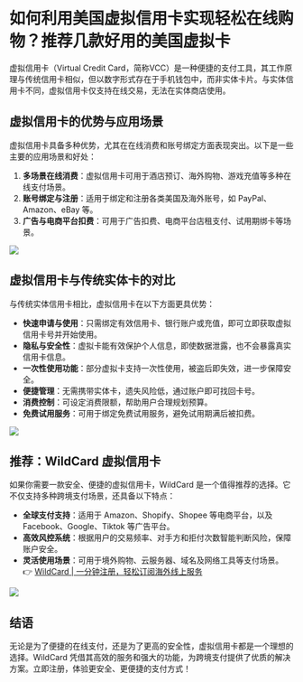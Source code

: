 # 如何利用美国虚拟信用卡实现轻松在线购物？推荐几款好用的美国虚拟卡

虚拟信用卡（Virtual Credit Card，简称VCC）是一种便捷的支付工具，其工作原理与传统信用卡相似，但以数字形式存在于手机钱包中，而非实体卡片。与实体信用卡不同，虚拟信用卡仅支持在线交易，无法在实体商店使用。

## 虚拟信用卡的优势与应用场景

虚拟信用卡具备多种优势，尤其在在线消费和账号绑定方面表现突出。以下是一些主要的应用场景和好处：

1. **多场景在线消费**：虚拟信用卡可用于酒店预订、海外购物、游戏充值等多种在线支付场景。
2. **账号绑定与注册**：适用于绑定和注册各类美国及海外账号，如 PayPal、Amazon、eBay 等。
3. **广告与电商平台扣费**：可用于广告扣费、电商平台店租支付、试用期绑卡等场景。

![](https://bbtdd.com/img/24921684717.webp)

## 虚拟信用卡与传统实体卡的对比

与传统实体信用卡相比，虚拟信用卡在以下方面更具优势：

- **快速申请与使用**：只需绑定有效信用卡、银行账户或充值，即可立即获取虚拟信用卡号并开始使用。
- **隐私与安全性**：虚拟卡能有效保护个人信息，即使数据泄露，也不会暴露真实信用卡信息。
- **一次性使用功能**：部分虚拟卡支持一次性使用，被盗后即失效，进一步保障安全。
- **便捷管理**：无需携带实体卡，遗失风险低，通过账户即可找回卡号。
- **消费控制**：可设定消费限额，帮助用户合理规划预算。
- **免费试用服务**：可用于绑定免费试用服务，避免试用期满后被扣费。

![](https://bbtdd.com/img/0246195936.webp)

## 推荐：WildCard 虚拟信用卡

如果你需要一款安全、便捷的虚拟信用卡，WildCard 是一个值得推荐的选择。它不仅支持多种跨境支付场景，还具备以下特点：

- **全球支付支持**：适用于 Amazon、Shopify、Shopee 等电商平台，以及 Facebook、Google、Tiktok 等广告平台。
- **高效风控系统**：根据用户的交易频率、对手方和拒付次数智能判断风险，保障账户安全。
- **灵活使用场景**：可用于境外购物、云服务器、域名及网络工具等支付场景。
👉 [WildCard | 一分钟注册，轻松订阅海外线上服务](https://bbtdd.com/WildCard)

![](https://bbtdd.com/img/868028412119.webp)

## 结语

无论是为了便捷的在线支付，还是为了更高的安全性，虚拟信用卡都是一个理想的选择。WildCard 凭借其高效的服务和强大的功能，为跨境支付提供了优质的解决方案。立即注册，体验更安全、更便捷的支付方式！